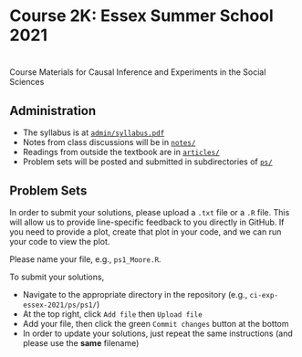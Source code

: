# Course 2K: Essex Summer School 2021
# 
Course Materials for Causal Inference and Experiments in the Social Sciences

## Administration

* The syllabus is at [`admin/syllabus.pdf`](/admin/syllabus.pdf)
* Notes from class discussions will be in [`notes/`](/notes/)
* Readings from outside the textbook are in [`articles/`](/articles/)
* Problem sets will be posted and submitted in subdirectories of [`ps/`](/ps/)

## Problem Sets

In order to submit your solutions, please upload a `.txt` file or a `.R` 
file. This will allow us to provide line-specific feedback to you directly in 
GitHub. If you need to provide a plot, create that plot in your code, and we can 
run your code to view the plot.

Please name your file, e.g., `ps1_Moore.R`.

To submit your solutions, 

* Navigate to the appropriate directory in the repository (e.g., 
`ci-exp-essex-2021/ps/ps1/`)
* At the top right, click `Add file` then `Upload file`
* Add your file, then click the green `Commit changes` button at the bottom
* In order to update your solutions, just repeat the same instructions (and please 
use the **same** filename)
